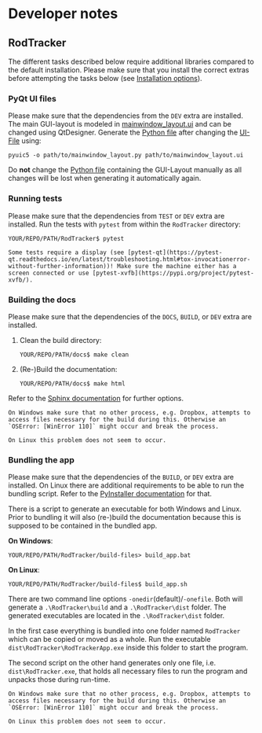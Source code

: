 # Developer notes
## RodTracker

The different tasks described below require additional libraries compared to the default installation. Please make sure that you install the correct extras before attempting the tasks below (see [Installation options](installation/rodtracker.md#installation-options)).

### PyQt UI files
Please make sure that the dependencies from the `DEV` extra are installed.
The main GUI-layout is modeled in [mainwindow_layout.ui](../../RodTracker/src/RodTracker/ui/mainwindow_layout.ui) and can be changed using QtDesigner. 
Generate the [Python file](../../RodTracker/src/RodTracker/ui/mainwindow_layout.py) after changing the [UI-File](../../RodTracker/src/RodTracker/ui/mainwindow_layout.ui) using:
```shell
pyuic5 -o path/to/mainwindow_layout.py path/to/mainwindow_layout.ui
```

Do **not** change the [Python file](../../RodTracker/src/RodTracker/ui/mainwindow_layout.py) containing the GUI-Layout manually as all changes will be lost when generating it automatically again.

### Running tests

Please make sure that the dependencies from `TEST` or `DEV` extra are installed.
Run the tests with `pytest` from within the `RodTracker` directory:
```shell
YOUR/REPO/PATH/RodTracker$ pytest
```

```{note}
Some tests require a display (see [pytest-qt](https://pytest-qt.readthedocs.io/en/latest/troubleshooting.html#tox-invocationerror-without-further-information))! Make sure the machine either has a screen connected or use [pytest-xvfb](https://pypi.org/project/pytest-xvfb/).
```

### Building the docs
Please make sure that the dependencies of the `DOCS`, `BUILD`, or `DEV` extra are installed.
1. Clean the build directory:
   ```shell
   YOUR/REPO/PATH/docs$ make clean
   ```
2. (Re-)Build the documentation:
   ```shell
   YOUR/REPO/PATH/docs$ make html
   ```

Refer to the [Sphinx documentation](https://www.sphinx-doc.org/) for further options.

```{warning}
On Windows make sure that no other process, e.g. Dropbox, attempts to access files necessary for the build during this. Otherwise an `OSError: [WinError 110]` might occur and break the process.

On Linux this problem does not seem to occur.
```

### Bundling the app

Please make sure that the dependencies of the `BUILD`, or `DEV` extra are installed. On Linux there are additional requirements to be able to run the bundling script. Refer to the [PyInstaller documentation](https://pyinstaller.org/en/stable/requirements.html#gnu-linux) for that.

There is a script to generate an executable for both Windows and Linux. Prior to bundling it will also (re-)build the documentation because this is supposed to be contained in the bundled app.

**On Windows**: 
```shell
YOUR/REPO/PATH/RodTracker/build-files> build_app.bat
```
**On Linux**:
```shell
YOUR/REPO/PATH/RodTracker/build-files$ build_app.sh
```

There are two command line options `-onedir`(default)/`-onefile`. 
Both will generate a `.\RodTracker\build` and a `.\RodTracker\dist` folder. 
The generated executables are located in the `.\RodTracker\dist` folder.

In the first case everything is bundled into one folder named `RodTracker` 
which can be copied or moved as a whole. Run the executable
`dist\RodTracker\RodTrackerApp.exe` inside this folder to start the program.

The second script on the other hand generates only one file, i.e. 
`dist\RodTracker.exe`, that holds all necessary files to run the program 
and unpacks those during run-time.

```{warning}
On Windows make sure that no other process, e.g. Dropbox, attempts to access files necessary for the build during this. Otherwise an `OSError: [WinError 110]` might occur and break the process.

On Linux this problem does not seem to occur.
```
